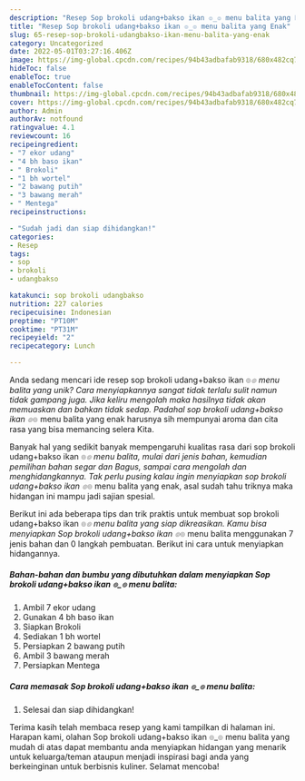 ```yaml
---
description: "Resep Sop brokoli udang+bakso ikan ๏_๏ menu balita yang Enak"
title: "Resep Sop brokoli udang+bakso ikan ๏_๏ menu balita yang Enak"
slug: 65-resep-sop-brokoli-udangbakso-ikan-menu-balita-yang-enak
category: Uncategorized
date: 2022-05-01T03:27:16.406Z
image: https://img-global.cpcdn.com/recipes/94b43adbafab9318/680x482cq70/sop-brokoli-udangbakso-ikan-_-menu-balita-foto-resep-utama.jpg
hideToc: false
enableToc: true
enableTocContent: false
thumbnail: https://img-global.cpcdn.com/recipes/94b43adbafab9318/680x482cq70/sop-brokoli-udangbakso-ikan-_-menu-balita-foto-resep-utama.jpg
cover: https://img-global.cpcdn.com/recipes/94b43adbafab9318/680x482cq70/sop-brokoli-udangbakso-ikan-_-menu-balita-foto-resep-utama.jpg
author: Admin
authorAv: notfound
ratingvalue: 4.1
reviewcount: 16
recipeingredient:
- "7 ekor udang"
- "4 bh baso ikan"
- " Brokoli"
- "1 bh wortel"
- "2 bawang putih"
- "3 bawang merah"
- " Mentega"
recipeinstructions:

- "Sudah jadi dan siap dihidangkan!"
categories:
- Resep
tags:
- sop
- brokoli
- udangbakso

katakunci: sop brokoli udangbakso 
nutrition: 227 calories
recipecuisine: Indonesian
preptime: "PT10M"
cooktime: "PT31M"
recipeyield: "2"
recipecategory: Lunch

---
```





Anda sedang mencari ide resep sop brokoli udang+bakso ikan ๏_๏ menu balita yang unik? Cara menyiapkannya sangat tidak terlalu sulit namun tidak gampang juga. Jika keliru mengolah maka hasilnya tidak akan memuaskan dan bahkan tidak sedap. Padahal sop brokoli udang+bakso ikan ๏_๏ menu balita yang enak harusnya sih mempunyai aroma dan cita rasa yang bisa memancing selera Kita.





Banyak hal yang sedikit banyak mempengaruhi kualitas rasa dari sop brokoli udang+bakso ikan ๏_๏ menu balita, mulai dari jenis bahan, kemudian pemilihan bahan segar dan Bagus, sampai cara mengolah dan menghidangkannya. Tak perlu pusing kalau ingin menyiapkan sop brokoli udang+bakso ikan ๏_๏ menu balita yang enak,      asal sudah tahu triknya maka hidangan ini mampu jadi sajian spesial.





















Berikut ini ada beberapa tips dan trik praktis untuk membuat sop brokoli udang+bakso ikan ๏_๏ menu balita yang siap dikreasikan. Kamu bisa menyiapkan Sop brokoli udang+bakso ikan ๏_๏ menu balita menggunakan 7 jenis bahan dan 0 langkah pembuatan. Berikut ini cara untuk menyiapkan hidangannya.

<!--inarticleads1-->

##### Bahan-bahan dan bumbu yang dibutuhkan dalam menyiapkan Sop brokoli udang+bakso ikan ๏_๏ menu balita:

1. Ambil 7 ekor udang
1. Gunakan 4 bh baso ikan
1. Siapkan  Brokoli
1. Sediakan 1 bh wortel
1. Persiapkan 2 bawang putih
1. Ambil 3 bawang merah
1. Persiapkan  Mentega




<!--inarticleads2-->

##### Cara memasak Sop brokoli udang+bakso ikan ๏_๏ menu balita:


1. Selesai dan siap dihidangkan!



Terima kasih telah membaca resep yang kami tampilkan di halaman ini. Harapan kami, olahan Sop brokoli udang+bakso ikan ๏_๏ menu balita yang mudah di atas dapat membantu anda menyiapkan hidangan yang menarik untuk keluarga/teman ataupun menjadi inspirasi bagi anda yang berkeinginan untuk berbisnis kuliner. Selamat mencoba!
